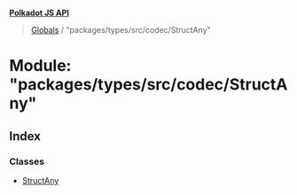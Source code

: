**[Polkadot JS API](../README.md)**

> [Globals](../globals.md) / "packages/types/src/codec/StructAny"

# Module: "packages/types/src/codec/StructAny"

## Index

### Classes

* [StructAny](../classes/_packages_types_src_codec_structany_.structany.md)

